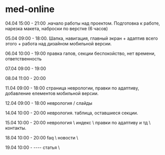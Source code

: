 # med-online

04.04
15:00 - 21:00 .начало работы над проектом. Подготовка к работе, нарезка макета, наброски по верстке (6 часов)

05.04
09:00 - 18:00. Шапка, навигация, главный экран + адаптив всего этого + работа над дизайном мобильной версии.

06.04
10:00 - 19:00 правка гапов, секции беспокойство, нет времени, ответственность

07.04
09:00 - 19:00

08.04
11:00 - 20:00

11.04
09:00 - 18:00 страница неврологии, правки по адаптиву, добавление елементов мобильной версии.

12.04
09:00 - 18:00 неврология / слайды

14.04 
10:00 - 20:00 неврология. таблица, оставшиеся секции.

15.04
10:00 - 20:00  неврология \ индекс \ правки по адаптиву и тд \ контакты.

18.04
10:00 - 20:00 faq \ новости \

19.04
10:00 - ---- статья \ 

